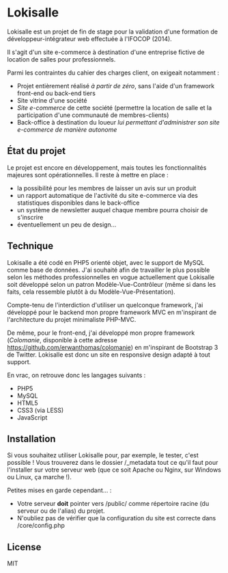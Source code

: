 Lokisalle
=========

Lokisalle est un projet de fin de stage pour la validation d'une formation de développeur-intégrateur web effectuée à l'IFOCOP (2014).

Il s'agit d'un site e-commerce à destination d'une entreprise fictive de location de salles pour professionnels.

Parmi les contraintes du cahier des charges client, on exigeait notamment :

  - Projet entièrement réalisé *à partir de zéro*, sans l'aide d'un framework front-end ou back-end tiers
  - Site vitrine d'une société
  - *Site e-commerce* de cette société (permettre la location de salle et la participation d'une communauté de membres-clients)
  - Back-office à destination du loueur *lui permettant d'administrer son site e-commerce de manière autonome*

État du projet
----

Le projet est encore en développement, mais toutes les fonctionnalités majeures sont opérationnelles.
Il reste à mettre en place :

- la possibilité pour les membres de laisser un avis sur un produit
- un rapport automatique de l'activité du site e-commerce via des statistiques disponibles dans le back-office
- un système de newsletter auquel chaque membre pourra choisir de s'inscrire
- éventuellement un peu de design...

Technique
-----------

Lokisalle a été codé en PHP5 orienté objet, avec le support de MySQL comme base de données.
J'ai souhaité afin de travailler le plus possible selon les méthodes professionnelles en vogue actuellement que Lokisalle soit développé selon un patron Modèle-Vue-Contrôleur (même si dans les faits, cela ressemble plutôt à du Modèle-Vue-Présentation).

Compte-tenu de l'interdiction d'utiliser un quelconque framework, j'ai développé pour le backend mon propre framework MVC en m'inspirant de l'architecture du projet minimaliste PHP-MVC.

De même, pour le front-end, j'ai développé mon propre framework (*Colomanie*, disponible à cette adresse https://github.com/erwanthomas/colomanie) en m'inspirant de Bootstrap 3 de Twitter. Lokisalle est donc un site en responsive design adapté à tout support.

En vrac, on retrouve donc les langages suivants :
- PHP5
- MySQL
- HTML5
- CSS3 (via LESS)
- JavaScript

Installation
--------------

Si vous souhaitez utiliser Lokisalle pour, par exemple, le tester, c'est possible !
Vous trouverez dans le dossier /_metadata tout ce qu'il faut pour l'installer sur votre serveur web (que ce soit Apache ou Nginx, sur Windows ou Linux, ça marche !).

Petites mises en garde cependant... :
- Votre serveur **doit** pointer vers /public/ comme répertoire racine (du serveur ou de l'alias) du  projet.
- N'oubliez pas de vérifier que la configuration du site est correcte dans /core/config.php


License
----

MIT
